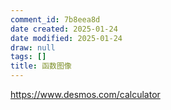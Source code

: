 ```yaml
---
comment_id: 7b8eea8d
date created: 2025-01-24
date modified: 2025-01-24
draw: null
tags: []
title: 函数图像
---
```

https://www.desmos.com/calculator
